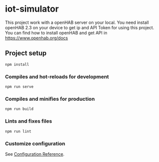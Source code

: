 # iot-simulator

This project work with a openHAB server on your local. You need install openHAB 2.3 on your device to get ip and API Token for using this project.
You can find how to install openHAB and get API in https://www.openhab.org/docs

## Project setup
```
npm install
```

### Compiles and hot-reloads for development
```
npm run serve
```

### Compiles and minifies for production
```
npm run build
```

### Lints and fixes files
```
npm run lint
```

### Customize configuration
See [Configuration Reference](https://cli.vuejs.org/config/).
